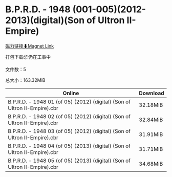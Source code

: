 # B.P.R.D. - 1948 (001-005)(2012-2013)(digital)(Son of Ultron II-Empire)

[磁力链接⬇Magnet Link](magnet:?xt=urn:btih:7e4d87a03d6df4d5a10da72b523202a5c0b84b4c&dn=B.P.R.D.%20-%201948%20%28001-005%29%282012-2013%29%28digital%29%28Son%20of%20Ultron%20II-Empire%29)

打包下载📦仍在工事中

文件数：5

总大小：163.32MiB

Online | Download
--- | ---
B.P.R.D. - 1948 01 (of 05) (2012) (digital) (Son of Ultron II-Empire).cbr | 32.18MiB
B.P.R.D. - 1948 02 (of 05) (2012) (digital) (Son of Ultron II-Empire).cbr | 32.84MiB
B.P.R.D. - 1948 03 (of 05) (2012) (digital) (Son of Ultron II-Empire).cbr | 31.91MiB
B.P.R.D. - 1948 04 (of 05) (2013) (digital) (Son of Ultron II-Empire).cbr | 31.71MiB
B.P.R.D. - 1948 05 (of 05) (2013) (digital) (Son of Ultron II-Empire).cbr | 34.68MiB